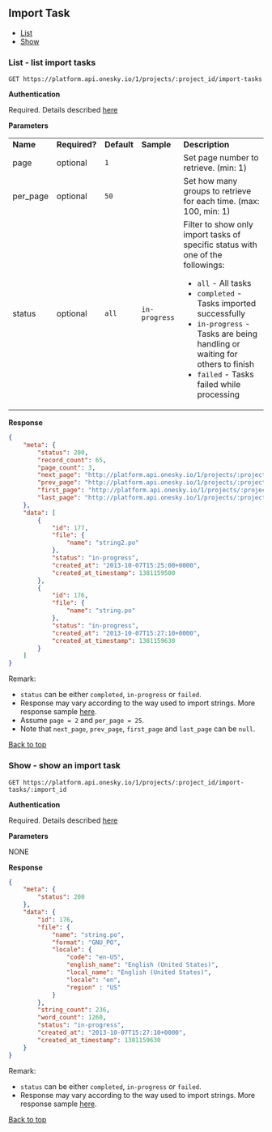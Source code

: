 ## Import Task
- [List](#list---list-import-tasks)
- [Show](#show---show-an-import-task)


### List - list import tasks

    GET https://platform.api.onesky.io/1/projects/:project_id/import-tasks

**Authentication**

Required. Details described [here](/README.md#authentication)

**Parameters**

<table>
    <tr>
        <td><strong>Name</strong></td>
        <td><strong>Required?</strong></td>
        <td><strong>Default</strong></td>
        <td><strong>Sample</strong></td>
        <td><strong>Description</strong></td>
    </tr>
    <tr>
        <td>page</td>
        <td>optional</td>
        <td><code>1</code></td>
        <td></td>
        <td>Set page number to retrieve. (min: 1)</td>
    </tr>
    <tr>
        <td>per_page</td>
        <td>optional</td>
        <td><code>50</code></td>
        <td></td>
        <td>Set how many groups to retrieve for each time. (max: 100, min: 1)</td>
    </tr>
    <tr>
        <td>status</td>
        <td>optional</td>
        <td><code>all</code></td>
        <td><code>in-progress</code></td>
        <td>
            Filter to show only import tasks of specific status with one of the followings:
            <ul>
                <li><code>all</code> - All tasks</li>
                <li><code>completed</code> - Tasks imported successfully</li>
                <li><code>in-progress</code> - Tasks are being handling or waiting for others to finish</li>
                <li><code>failed</code> - Tasks failed while processing</li>
            </ul>
        </td>
    </tr>
</table>

**Response**

``` json
{
    "meta": {
        "status": 200,
        "record_count": 65,
        "page_count": 3,
        "next_page": "http://platform.api.onesky.io/1/projects/:project_id/import-tasks?per_page=25&page=3",
        "prev_page": "http://platform.api.onesky.io/1/projects/:project_id/import-tasks?per_page=25&page=1",
        "first_page": "http://platform.api.onesky.io/1/projects/:project_id/import-tasks?per_page=25&page=1",
        "last_page": "http://platform.api.onesky.io/1/projects/:project_id/import-tasks?per_page=25&page=3"
    },
    "data": [
        {
            "id": 177,
            "file": {
                "name": "string2.po"
            },
            "status": "in-progress",
            "created_at": "2013-10-07T15:25:00+0000",
            "created_at_timestamp": 1381159500
        },
        {
            "id": 176,
            "file": {
                "name": "string.po"
            },
            "status": "in-progress",
            "created_at": "2013-10-07T15:27:10+0000",
            "created_at_timestamp": 1381159630
        }
    ]
}
```
Remark:
- `status` can be either `completed`, `in-progress` or `failed`.
- Response may vary according to the way used to import strings. More response sample [here](/reference/import_tasks_response_samples.md#list---list-import-tasks).
- Assume `page = 2` and `per_page = 25`.
- Note that `next_page`, `prev_page`, `first_page` and `last_page` can be `null`.

[Back to top](#import-task)

### Show - show an import task

    GET https://platform.api.onesky.io/1/projects/:project_id/import-tasks/:import_id

**Authentication**

Required. Details described [here](/README.md#authentication)

**Parameters**

NONE

**Response**

``` json
{
    "meta": {
        "status": 200
    },
    "data": {
        "id": 176,
        "file": {
            "name": "string.po",
            "format": "GNU_PO",
            "locale": {
                "code": "en-US",
                "english_name": "English (United States)",
                "local_name": "English (United States)",
                "locale": "en",
                "region" : "US"
            }
        },
        "string_count": 236,
        "word_count": 1260,
        "status": "in-progress",
        "created_at": "2013-10-07T15:27:10+0000",
        "created_at_timestamp": 1381159630
    }
}
```
Remark:
- `status` can be either `completed`, `in-progress` or `failed`.
- Response may vary according to the way used to import strings. More response sample [here](/reference/import_tasks_response_samples.md#show---show-an-import-task).

[Back to top](#import-task)
